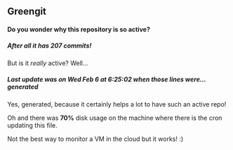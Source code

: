 ## Greengit

#### Do you wonder why this repository is so active?

##### After all it has 207 commits!

But is it *really* active? Well...

##### Last update was on Wed Feb 6 at 6:25:02 when those lines were... generated

Yes, generated, because it certainly helps a lot to have such an active repo!

Oh and there was **70%** disk usage on the machine
where there is the cron updating this file.

Not the best way to monitor a VM in the cloud but it works! :)
